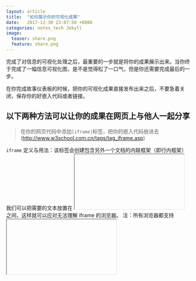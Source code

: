 ```yaml
---
layout: article
title:  "如何展示你的可视化成果"
date:   2017-12-30 23:07:50 +0800
categories: notes_tech Jekyll
image:
  teaser: share.png
  feature: share.png
---
```

完成了对信息的可视化处理之后，最重要的一步就是将你的成果展示出来。当你终于完成了一幅信息可视化图，是不是觉得松了一口气，但是你还需要完成最后的一步。

在你完成故事仪表板的时候，把你的可视化成果直接发布出来之后，不要急着关闭，保存你的好嵌入代码或者链接。
 
## 以下两种方法可以让你的成果在网页上与他人一起分享

> 在你的网页代码中添加`[iframe]`标签，把你的嵌入代码放进去(http://www.w3school.com.cn/tags/tag_iframe.asp)
 
 
 
 `iframe`
 定义与用法：该标签会创建包含另外一个文档的内联框架（即行内框架）
 我们可以把需要的文本放置在 <iframe> 和 </iframe> 之间，这样就可以应对无法理解 iframe 的浏览器。
 注：所有浏览器都支持 <iframe> 标签
 
 
> 把你的可视化成果发布到public上之后，把你的可视化图放在
 
[iframe](http://www.w3school.com.cn/tags/tag_iframe.asp)
